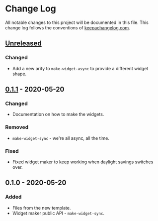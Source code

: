 # Change Log
All notable changes to this project will be documented in this file. This change log follows the conventions of [keepachangelog.com](http://keepachangelog.com/).

## [Unreleased]
### Changed
- Add a new arity to `make-widget-async` to provide a different widget shape.

## [0.1.1] - 2020-05-20
### Changed
- Documentation on how to make the widgets.

### Removed
- `make-widget-sync` - we're all async, all the time.

### Fixed
- Fixed widget maker to keep working when daylight savings switches over.

## 0.1.0 - 2020-05-20
### Added
- Files from the new template.
- Widget maker public API - `make-widget-sync`.

[Unreleased]: https://github.com/your-name/dice-roller/compare/0.1.1...HEAD
[0.1.1]: https://github.com/your-name/dice-roller/compare/0.1.0...0.1.1
